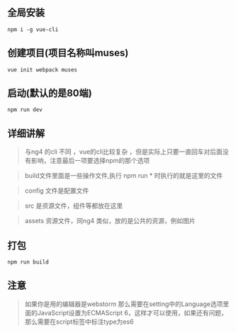 ## 全局安装
```
npm i -g vue-cli
```

## 创建项目(项目名称叫muses)

```
vue init webpack muses
```

## 启动(默认的是80端)

```
npm run dev
```

## 详细讲解

> 与ng4 的cli 不同 ，vue的cli比较复杂 ，但是实际上只要一直回车对后面没有影响，注意最后一项要选择npm的那个选项

> build文件里面是一些操作文件,执行 npm run * 时执行的就是这里的文件

> config 文件是配置文件

> src 是资源文件，组件等都放在这里

> assets 资源文件，同ng4 类似，放的是公共的资源，例如图片

> 

## 打包

```
npm run build
```

## 注意

> 如果你是用的编辑器是webstorm 那么需要在setting中的Language选项里面的JavaScript设置为ECMAScript 6，这样才可以使用，如果还有问题，那么需要在script标签中标注type为es6

